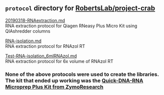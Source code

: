 ## `protocol` directory for [RobertsLab/project-crab](https://github.com/RobertsLab/project-crab)

[20190318-RNAextraction.md](https://github.com/RobertsLab/project-crab/blob/master/protocols/20190318-RNAextraction.md)   
RNA extraction protocol for Qiagen RNeasy Plus Micro Kit using QIAshredder columns

[RNA-isolation.md](https://github.com/RobertsLab/project-crab/blob/master/protocols/RNA-isolation.md)    
RNA extraction protocol for RNAzol RT

[Test-RNA-isolation_6mlRNAzol.md](https://github.com/RobertsLab/project-crab/blob/master/protocols/Test-RNA-isolation_6mlRNAzol.md)    
RNA extraction protocol for 6x volume of RNAzol RT 


### None of the above protocols were used to create the libraries. The kit that ended up working was the [Quick-DNA-RNA Microprep Plus Kit from ZymoResearch](https://github.com/RobertsLab/resources/blob/master/protocols/Commercial_Protocols/ZymoResearch_quick-dna-rna_microprep_plus_kit_20190411.pdf)
